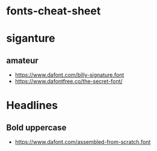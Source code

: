 # fonts-cheat-sheet


# siganture

## amateur
- https://www.dafont.com/billy-signature.font
- https://www.dafontfree.co/the-secret-font/


# Headlines

## Bold uppercase
- https://www.dafont.com/assembled-from-scratch.font
